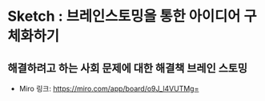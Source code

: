 # Sketch : 브레인스토밍을 통한 아이디어 구체화하기
## 해결하려고 하는 사회 문제에 대한 해결책 브레인 스토밍
- Miro 링크: https://miro.com/app/board/o9J_l4VUTMg=
